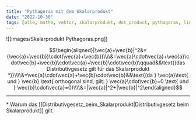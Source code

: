 ```yaml
---
title: "Pythagoras mit dem Skalarprodukt"
date: "2022-10-30"
tags: [alle, mathe, vektor, skalarprodukt, dot_product, pythagoras, lineare_algebra, analytische_geometrie]
---
```

![[images/Skalarprodukt Pythagoras.png]]

$$\begin{aligned}|\vec{a}+\vec{b}|^2&=(\vec{a}+\vec{b})\cdot(\vec{a}+\vec{b})\\\\&=\vec{a}\cdot\vec{a}+\vec{a}\cdot\vec{b}+\vec{b}\cdot\vec{a}+\vec{b}\cdot\vec{b}\qquad&&\text{(das Distributivgesetz gilt für das Skalarprodukt *)}\\\\&=\vec{a}\cdot\vec{a}+\vec{b}\cdot\vec{b}&&\text{(da } \vec{a}\text{ und } \vec{b} \text{ orthogonal sind, gilt: } \vec{a}\cdot\vec{b}=0 \text{ und } \vec{b}\cdot\vec{a}=0)\\\\&=|\vec{a}|^2+|\vec{b}|^2\end{aligned}$$

---
\* Warum das [[Distributivgesetz_beim_Skalarprodukt|Distributivgesetz beim Skalarprodukt]] gilt.
 